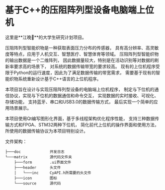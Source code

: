 # 基于C++的压阻阵列型设备电脑端上位机
这里是**江晚💖**的大学生研究计划项目。

压阻阵列型智能织物是一种获取表面压力分布的传感器，
具有高分辨率、高灵敏度等特点，应用于人机交互、智慧医疗、智慧体育等领域。
压阻阵列型智能织物的输出数据是一个二维阵列，
因此数据量较大，特别是在活动识别等对数据的刷新率要求高的场景下，
对系统的数据传输带宽的要求较高。
现有的上位机程序受限于Python的运行速度，因此为了满足数据传输的带宽需求，
需要基于现有的智能织物系统重新设计基于C++语言的上位机程序。

本项目旨在设计与实现压阻阵列型设备的电脑端上位机程序，
制定与下位机的通信协议，实现与下位机的数据通信和命令交互，
实现数据的实时接收、可视化、存储功能，
支持蓝牙、串口和USB3.0的数据传输方式，
最后实现一个简单的应用场景展示。

本项目使用Qt编写图形化界面，基于多线程架构优化程序性能，
支持三种数据传输方式和FPGA、STM32两种下位机，
简化前代上位机的操作界面和使用方法，
所使用的数据传输协议为本项目特别设计。

文件架构：
```
├───doc             开发日志
└───matrix          源代码文件夹
    ├───form        .ui界面文件
    ├───header      头文件
    │   └───inc     CyAPI.h所需要的头文件
    ├───icon        图标
    └───source      源代码
```